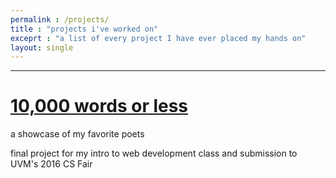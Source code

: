 ```yaml
---
permalink : /projects/
title : "projects i've worked on"
exceprt : "a list of every project I have ever placed my hands on"
layout: single
---
```


---

[10,000 words or less](https://kmac.w3.uvm.edu/cs008/final/index.php)
======
a showcase of my favorite poets

final project for my intro to web development class and submission to UVM's 2016 CS Fair